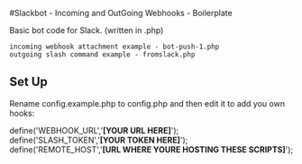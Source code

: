 #Slackbot - Incoming and OutGoing Webhooks - Boilerplate

Basic bot code for Slack. (written in .php)

	incoming webhook attachment example - bot-push-1.php
	outgoing slash command example - fromslack.php


## Set Up

Rename config.example.php to config.php and then edit it to add you own hooks:

define('WEBHOOK_URL','**[YOUR URL HERE]**');   
define('SLASH_TOKEN','**[YOUR TOKEN HERE]**');
define('REMOTE_HOST','**[URL WHERE YOURE HOSTING THESE SCRIPTS]**');


